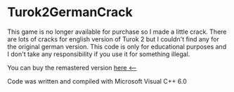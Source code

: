 # Turok2GermanCrack

This game is no longer available for purchase so I made a little crack. There are lots of cracks for english version of Turok 2 but I couldn't find any for the original german version. This code is only for educational purposes and I don't take any responsibility if you use it for something illegal.  

You can buy the remastered version [here <--](https://store.steampowered.com/app/405830/Turok_2_Seeds_of_Evil/)

Code was written and compiled with Microsoft Visual C++ 6.0
